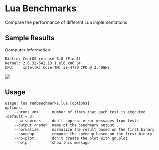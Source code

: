 # Lua Benchmarks

Compare the performance of different Lua implementations

## Sample Results

Computer information:

```
Distro: CentOS release 6.8 (Final)
Kernel: 2.6.32-642.13.1.el6.x86_64
CPU:    Intel(R) Core(TM) i7-4770 CPU @ 3.40GHz
```

![](https://raw.githubusercontent.com/gligneul/Lua-Benchmarks/master/results/speedup_luajit.png)

## Usage

```
usage: lua runbenchmarks.lua [options]
options:
    --nruns <n>      number of times that each test is executed (default = 3)
    --no-supress     don't supress error messages from tests
    --output <name>  name of the benchmark output
    --normalize      normalize the result based on the first binary
    --speedup        compute the speedup based on the first binary
    --no-plot        don't create the plot with gnuplot
    --help           show this message
```

